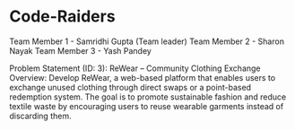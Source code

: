 # Code-Raiders
Team Member 1 - Samridhi Gupta (Team leader)
Team Member 2 - Sharon Nayak
Team Member 3 - Yash Pandey

Problem Statement (ID: 3):
ReWear – Community Clothing Exchange
Overview:
Develop ReWear, a web-based platform that enables users to exchange unused clothing through direct swaps or a point-based redemption system. The goal is to promote sustainable fashion and reduce textile waste by encouraging users to reuse wearable garments instead of discarding them.

